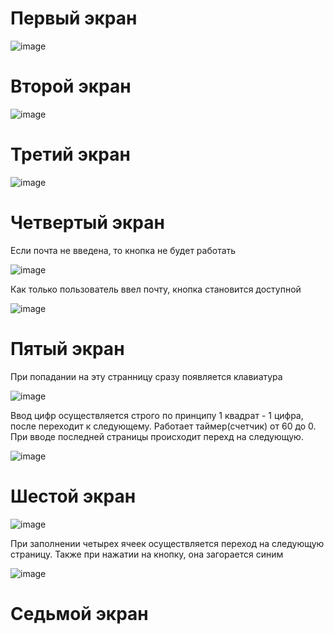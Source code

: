 # Первый экран

![image](https://github.com/LiliaLuSol/flutter/assets/116663842/f61952ef-31f1-4b8c-a50c-70450d9d55ab)

# Второй экран

![image](https://github.com/LiliaLuSol/flutter/assets/116663842/6423c0ee-e4a6-4a88-a3f5-2802d3172e98)

# Третий экран

![image](https://github.com/LiliaLuSol/flutter/assets/116663842/d381aef1-59ee-4846-8d9f-9fb5290c3003)

# Четвертый экран
Если почта не введена, то кнопка не будет работать

![image](https://github.com/LiliaLuSol/flutter/assets/116663842/df152436-8a87-4cad-9a56-87cb111f41ba)

Как только пользователь ввел почту, кнопка становится доступной

![image](https://github.com/LiliaLuSol/flutter/assets/116663842/bc38ca18-2b67-49f7-a0e1-5d9e120ca992)

# Пятый экран
При попадании на эту странницу сразу появляется клавиатура

![image](https://github.com/LiliaLuSol/flutter/assets/116663842/5a8b0190-a05e-4e3d-b4e1-2992091469b2)

Ввод цифр осуществляется строго по принципу 1 квадрат - 1 цифра, после переходит к следующему. Работает таймер(счетчик) от 60 до 0. При вводе последней страницы происходит перехд на следующую.

![image](https://github.com/LiliaLuSol/flutter/assets/116663842/2847ce2e-8de7-4c37-9e03-38dfded20f14)

# Шестой экран

![image](https://github.com/LiliaLuSol/flutter/assets/116663842/76ba4bb6-db7e-4abd-88ad-62b0be799866)

При заполнении четырех ячеек осуществляется переход на следующую страницу. Также при нажатии на кнопку, она загорается синим

![image](https://github.com/LiliaLuSol/flutter/assets/116663842/e7ce58d8-5b05-461b-b9bd-595872e65f32)

# Седьмой экран
